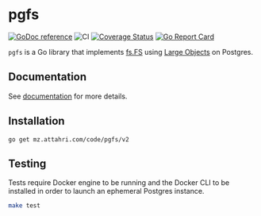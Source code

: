 # pgfs

[![GoDoc reference](https://img.shields.io/badge/godoc-reference-blue.svg)](https://pkg.go.dev/mz.attahri.com/code/pgfs/v2)
![CI](https://github.com/mzattahri/pgfs/actions/workflows/ci.yml/badge.svg)
[![Coverage Status](https://coveralls.io/repos/github/mzattahri/pgfs/badge.svg)](https://coveralls.io/github/mzattahri/pgfs)
[![Go Report Card](https://goreportcard.com/badge/mz.attahri.com/pgfs)](https://goreportcard.com/report/mz.attahri.com/code/pgfs/v2)

`pgfs` is a Go library that implements [fs.FS](https://pkg.go.dev/io/fs) using
[Large Objects](https://www.postgresql.org/docs/current/largeobjects.html) on
Postgres.

## Documentation

See [documentation](https://pkg.go.dev/mz.attahri.com/code/pgfs/v2) for more details.

## Installation

```shell
go get mz.attahri.com/code/pgfs/v2
```

## Testing

Tests require Docker engine to be running and the Docker CLI
to be installed in order to launch an ephemeral Postgres instance.

```sh
make test
```
